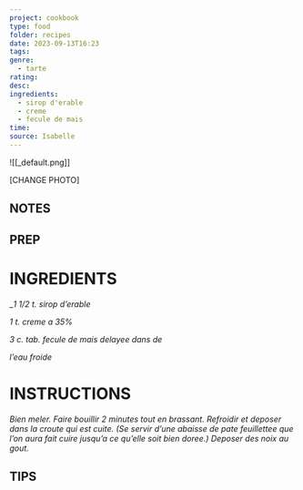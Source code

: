 ```yaml
---
project: cookbook
type: food
folder: recipes
date: 2023-09-13T16:23
tags: 
genre:
  - tarte
rating: 
desc: 
ingredients:
  - sirop d'erable
  - creme
  - fecule de mais
time: 
source: Isabelle
---
```


![[_default.png]]

[CHANGE PHOTO]


## NOTES




## PREP


# INGREDIENTS

__1 1/2 t. sirop d’erable_

_1 t. creme a 35%_

_3 c. tab. fecule de mais delayee dans de_

_l’eau froide_


# INSTRUCTIONS

_Bien meler. Faire bouillir 2 minutes tout_
_en brassant. Refroidir et deposer dans la_
_croute qui est cuite. (Se servir d’une abaisse_
_de pate feuillettee que l’on aura fait cuire_
_jusqu’a ce qu’elle soit bien doree.) Deposer_
_des noix au gout._



## TIPS



